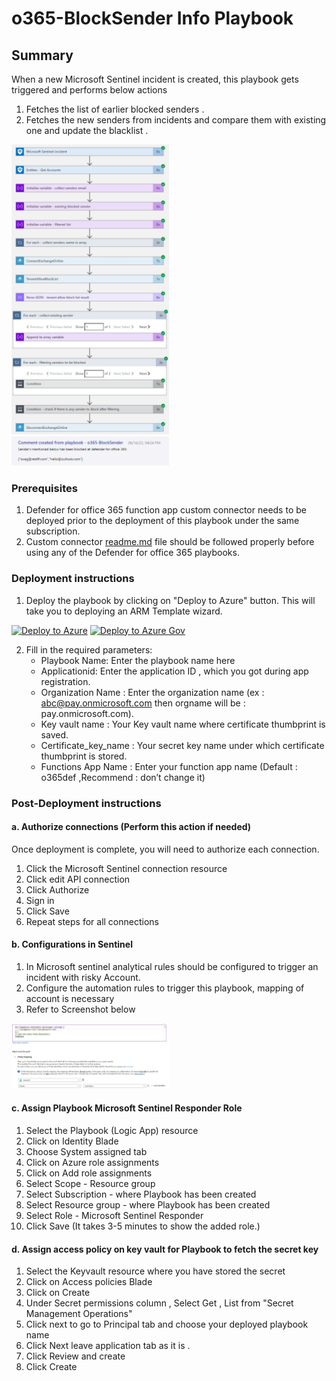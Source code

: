 # o365-BlockSender Info Playbook
 ## Summary
 When a new Microsoft Sentinel incident is created, this playbook gets triggered and performs below actions
 1. Fetches the list of earlier blocked senders .
 2. Fetches the new senders from incidents and compare them with existing one and update the blacklist . 
 
<img src="./images/o365-BlockSender_light.jpg" width="50%"/><br>
<img src="./images/o365-BlockSender_incidentComment.jpg" width="50%"/><br>

### Prerequisites 
1. Defender for office 365 function app custom connector needs to be deployed prior to the deployment of this playbook under the same subscription.
2. Custom connector [readme.md](../../CustomConnector/O365_Defender_FunctionAppConnector/readme.md) file should be followed properly before using any of the Defender for office 365 playbooks.

### Deployment instructions 
1. Deploy the playbook by clicking on "Deploy to Azure" button. This will take you to deploying an ARM Template wizard.

[![Deploy to Azure](https://aka.ms/deploytoazurebutton)](https://portal.azure.com/#create/Microsoft.Template/uri/https%3A%2F%2Fraw.githubusercontent.com%2FAzure%2FAzure-Sentinel%2Fmaster%2FSolutions%2FMicrosoft%2520Defender%2520for%2520Office%2520365%2FPlaybooks%2FO365DefenderPlaybooks%2Fo365-BlockSender%2Fazuredeploy.json)
[![Deploy to Azure Gov](https://aka.ms/deploytoazuregovbutton)](https://portal.azure.us/#create/Microsoft.Template/uri/https%3A%2F%2Fraw.githubusercontent.com%2FAzure%2FAzure-Sentinel%2Fmaster%2FSolutions%2FMicrosoft%2520Defender%2520for%2520Office%2520365%2FPlaybooks%2FO365DefenderPlaybooks%2Fo365-BlockSender%2Fazuredeploy.json)

2. Fill in the required parameters:
    * Playbook Name: Enter the playbook name here
    * Applicationid: Enter the application ID , which you got during app registration.
    * Organization Name : Enter the organization name (ex : abc@pay.onmicrosoft.com then orgname will be : pay.onmicrosoft.com).
	* Key vault name : Your Key vault name where certificate thumbprint is saved. 
	* Certificate_key_name : Your secret key name under which certificate thumbprint is stored.
	* Functions App Name : Enter your function app name (Default : o365def ,Recommend : don’t change it)


### Post-Deployment instructions 
#### a. Authorize connections (Perform this action if needed)
Once deployment is complete, you will need to authorize each connection.
1.	Click the Microsoft Sentinel connection resource
2.	Click edit API connection
3.	Click Authorize
4.	Sign in
5.	Click Save
6.	Repeat steps for all connections
#### b. Configurations in Sentinel
1. In Microsoft sentinel analytical rules should be configured to trigger an incident with risky Account.
2. Configure the automation rules to trigger this playbook, mapping of account is necessary
3. Refer to Screenshot below

<img src="./images/o365-BlockSender_entitymapping.jpg" width="50%"/><br>
#### c. Assign Playbook Microsoft Sentinel Responder Role
1. Select the Playbook (Logic App) resource
2. Click on Identity Blade
3. Choose System assigned tab
4. Click on Azure role assignments
5. Click on Add role assignments
6. Select Scope - Resource group
7. Select Subscription - where Playbook has been created
8. Select Resource group - where Playbook has been created
9. Select Role - Microsoft Sentinel Responder
10. Click Save (It takes 3-5 minutes to show the added role.)
#### d. Assign access policy on key vault for Playbook to fetch the secret key
1. Select the Keyvault resource where you have stored the secret
2. Click on Access policies Blade
3. Click on Create
4. Under Secret permissions column , Select Get , List from "Secret Management Operations"
5. Click next to go to Principal tab and choose your deployed playbook name
6. Click Next leave application tab as it is .
7. Click Review and create
8. Click Create
